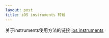 ```yaml
---
layout: post
title: iOS instruments 转载
---
```


关于instruments使用方法的链接
<a href="http://hufeng825.github.com/2014/01/13/ios35/">ios instruments</a>